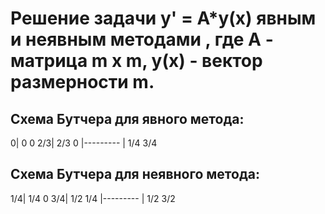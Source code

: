 # Решение задачи y' = A*y(x) явным и неявным методами , где A - матрица m x m, y(x) - вектор размерности m.
## Схема Бутчера для явного метода:
  0|  0   0
2/3| 2/3  0
   |---------
   | 1/4 3/4
## Схема Бутчера для неявного метода:
1/4| 1/4  0
3/4| 1/2 1/4
   |---------
   | 1/2 3/2